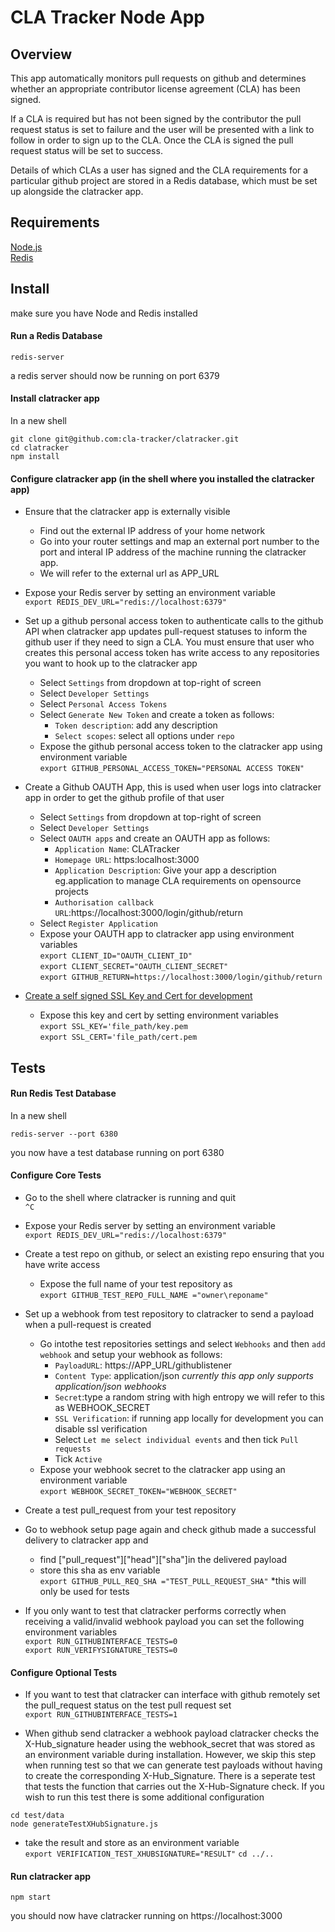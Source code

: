 # CLA Tracker Node App

## Overview
This app automatically monitors pull requests on github and determines whether an appropriate contributor license agreement (CLA) has been signed. 

If a CLA is required but has not been signed by the contributor the pull request status is set to failure and the user will be presented with a link to follow in order to sign up to the CLA. Once the CLA is signed the pull request status will be set to success. 

Details of which CLAs a user has signed and the CLA requirements for a particular github project are stored in a Redis database, which must be set up alongside the clatracker app.

## Requirements
[Node.js](https://nodejs.org/en/)\
[Redis](https://redis.io/download)

## Install
make sure you have Node and Redis installed

#### Run a Redis Database
```
redis-server
```
a redis server should now be running on port 6379

#### Install clatracker app
In a new shell
```
git clone git@github.com:cla-tracker/clatracker.git
cd clatracker
npm install
```

#### Configure clatracker app (in the shell where you installed the clatracker app)
- Ensure that the clatracker app is externally visible
  - Find out the external IP address of your home network 
  - Go into your router settings and map an external port number to the port and interal IP address of the machine running the
  clatracker app.
  - We will refer to the external url as APP_URL

- Expose your Redis server by setting an environment variable\
```export REDIS_DEV_URL="redis://localhost:6379"```

- Set up a github personal access token to authenticate calls to the github API when clatracker app updates pull-request statuses to inform the github user if they need to sign a CLA. You must ensure that user who creates this personal access token has write access to any repositories you want to hook up to the clatracker app
  - Select `Settings` from dropdown at top-right of screen
  - Select `Developer Settings`
  - Select `Personal Access Tokens`
  - Select `Generate New Token` and create a token as follows:
    - `Token description`: add any description
    - `Select scopes`: select all options under `repo`
  - Expose the github personal access token to the clatracker app using environment variable\
  ```export GITHUB_PERSONAL_ACCESS_TOKEN="PERSONAL ACCESS TOKEN"```

- Create a Github OAUTH App, this is used when user logs into clatracker app in order to get the github profile of that user
  - Select `Settings` from dropdown at top-right of screen
  - Select `Developer Settings`
  - Select `OAUTH apps` and create an OAUTH app as follows:
    - `Application Name`: CLATracker
    - `Homepage URL`: https:localhost:3000
    - `Application Description`: Give your app a description eg.application to manage CLA requirements on opensource projects
    - `Authorisation callback URL`:https://localhost:3000/login/github/return
  - Select `Register Application`
  - Expose your OAUTH app to clatracker app using environment variables\
  `export CLIENT_ID="OAUTH_CLIENT_ID"`\
  `export CLIENT_SECRET="OAUTH_CLIENT_SECRET"`\
  `export GITHUB_RETURN=https://localhost:3000/login/github/return`
  
- [Create a self signed  SSL Key and Cert for development](https://devcenter.heroku.com/articles/ssl-certificate-self)
  - Expose this key and cert by setting environment variables\
  `export SSL_KEY='file_path/key.pem`\
  `export SSL_CERT='file_path/cert.pem`

## Tests

#### Run Redis Test Database

In a new shell
```
redis-server --port 6380
```
you now have a test database running on port 6380

#### Configure Core Tests
- Go to the shell where clatracker is running and quit\
`^C`

- Expose your Redis server by setting an environment variable\
`export REDIS_DEV_URL="redis://localhost:6379"`

- Create a test repo on github, or select an existing repo ensuring that you have write access
  - Expose the full name of your test repository as\
  `export GITHUB_TEST_REPO_FULL_NAME ="owner\reponame"`

- Set up a webhook from test repository to clatracker to send a payload when a pull-request is created
  - Go intothe test repositories settings and select `Webhooks` and then `add webhook` and setup your webhook as follows:
    - `PayloadURL`: https://APP_URL/githublistener
    - `Content Type`: application/json *currently this app only supports application/json webhooks*
    - `Secret`:type a random string with high entropy we will refer to this as WEBHOOK_SECRET
    - `SSL Verification`: if running app locally for development you can disable ssl verification
    - Select `Let me select individual events` and then tick `Pull requests`
    - Tick `Active`
  - Expose your webhook secret to the clatracker app using an environment variable\
  `export WEBHOOK_SECRET_TOKEN="WEBHOOK_SECRET"`

- Create a test pull_request from your test repository

- Go to webhook setup page again and check github made a successful delivery to clatracker app and
  - find ["pull_request"]["head"]["sha"]in the delivered payload
  - store this sha as env variable\
  `export GITHUB_PULL_REQ_SHA ="TEST_PULL_REQUEST_SHA"` *this will only be used for tests
  
 - If you only want to test that clatracker performs correctly when receiving a valid/invalid webhook payload you can set
 the following environment variables\
 `export RUN_GITHUBINTERFACE_TESTS=0`\
 `export RUN_VERIFYSIGNATURE_TESTS=0`

#### Configure Optional Tests
- If you want to test that clatracker can interface with github remotely set the pull_request status on the test pull request set\
`export RUN_GITHUBINTERFACE_TESTS=1`

- When github send clatracker a webhook payload clatracker checks the X-Hub_signature header using the webhook_secret that was stored as an environment variable during installation. However, we skip this step when running test so that we can generate test payloads without having to create the corresponding X-Hub_Signature. There is a seperate test that tests the function that carries out the X-Hub-Signature check. If you wish to run this test there is some additional configuration

```
cd test/data
node generateTestXHubSignature.js
```
- take the result and store as an environment variable\
`export VERIFICATION_TEST_XHUBSIGNATURE="RESULT"`
`cd ../..`

#### Run clatracker app
```
npm start
```
you should now have clatracker running on https://localhost:3000

  
  

  

  
 
  
 
  
 













